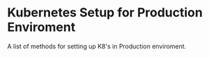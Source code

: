 # Kubernetes Setup for Production Enviroment

A list of methods for setting up K8's in Production enviroment.

